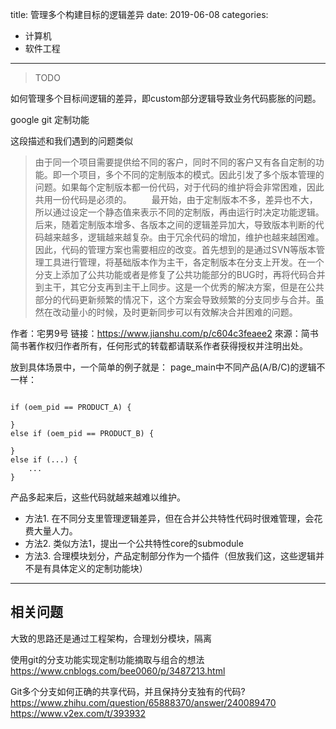 title: 管理多个构建目标的逻辑差异
date: 2019-06-08
categories:
- 计算机
- 软件工程




---

> TODO



如何管理多个目标间逻辑的差异，即custom部分逻辑导致业务代码膨胀的问题。

google git 定制功能


这段描述和我们遇到的问题类似

> 由于同一个项目需要提供给不同的客户，同时不同的客户又有各自定制的功能。即一个项目，多个不同的定制版本的模式。因此引发了多个版本管理的问题。如果每个定制版本都一份代码，对于代码的维护将会非常困难，因此共用一份代码是必须的。
    最开始，由于定制版本不多，差异也不大，所以通过设定一个静态值来表示不同的定制版，再由运行时决定功能逻辑。后来，随着定制版本增多、各版本之间的逻辑差异加大，导致版本判断的代码越来越多，逻辑越来越复杂。由于冗余代码的增加，维护也越来越困难。因此，代码的管理方案也需要相应的改变。首先想到的是通过SVN等版本管理工具进行管理，将基础版本作为主干，各定制版本在分支上开发。在一个分支上添加了公共功能或者是修复了公共功能部分的BUG时，再将代码合并到主干，其它分支再到主干上同步。这是一个优秀的解决方案，但是在公共部分的代码更新频繁的情况下，这个方案会导致频繁的分支同步与合并。虽然在改动量小的时候，及时更新同步可以有效解决合并困难的问题。

作者：宅男9号
链接：https://www.jianshu.com/p/c604c3feaee2
來源：简书
简书著作权归作者所有，任何形式的转载都请联系作者获得授权并注明出处。

放到具体场景中，一个简单的例子就是：
page_main中不同产品(A/B/C)的逻辑不一样：

```

if (oem_pid == PRODUCT_A) {
    
}
else if (oem_pid == PRODUCT_B) {

}
else if (...) {
    ...
}

```

产品多起来后，这些代码就越来越难以维护。

* 方法1. 在不同分支里管理逻辑差异，但在合并公共特性代码时很难管理，会花费大量人力。
* 方法2. 类似方法1，提出一个公共特性core的submodule
* 方法3. 合理模块划分，产品定制部分作为一个插件（但放我们这，这些逻辑并不是有具体定义的定制功能块）

---

## 相关问题

大致的思路还是通过工程架构，合理划分模块，隔离

使用git的分支功能实现定制功能摘取与组合的想法
https://www.cnblogs.com/bee0060/p/3487213.html

Git多个分支如何正确的共享代码，并且保持分支独有的代码?
https://www.zhihu.com/question/65888370/answer/240089470
https://www.v2ex.com/t/393932
